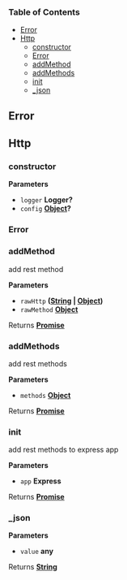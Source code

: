 <!-- Generated by documentation.js. Update this documentation by updating the source code. -->

### Table of Contents

-   [Error](#error)
-   [Http](#http)
    -   [constructor](#constructor)
    -   [Error](#error-1)
    -   [addMethod](#addmethod)
    -   [addMethods](#addmethods)
    -   [init](#init)
    -   [\_json](#_json)

## Error

## Http

### constructor

**Parameters**

-   `logger` **Logger?** 
-   `config` **[Object](https://developer.mozilla.org/en-US/docs/Web/JavaScript/Reference/Global_Objects/Object)?** 

### Error

### addMethod

add rest method

**Parameters**

-   `rawHttp` **([String](https://developer.mozilla.org/en-US/docs/Web/JavaScript/Reference/Global_Objects/String) \| [Object](https://developer.mozilla.org/en-US/docs/Web/JavaScript/Reference/Global_Objects/Object))** 
-   `rawMethod` **[Object](https://developer.mozilla.org/en-US/docs/Web/JavaScript/Reference/Global_Objects/Object)** 

Returns **[Promise](https://developer.mozilla.org/en-US/docs/Web/JavaScript/Reference/Global_Objects/Promise)** 

### addMethods

add rest methods

**Parameters**

-   `methods` **[Object](https://developer.mozilla.org/en-US/docs/Web/JavaScript/Reference/Global_Objects/Object)** 

Returns **[Promise](https://developer.mozilla.org/en-US/docs/Web/JavaScript/Reference/Global_Objects/Promise)** 

### init

add rest methods to express app

**Parameters**

-   `app` **Express** 

Returns **[Promise](https://developer.mozilla.org/en-US/docs/Web/JavaScript/Reference/Global_Objects/Promise)** 

### \_json

**Parameters**

-   `value` **any** 

Returns **[String](https://developer.mozilla.org/en-US/docs/Web/JavaScript/Reference/Global_Objects/String)** 
